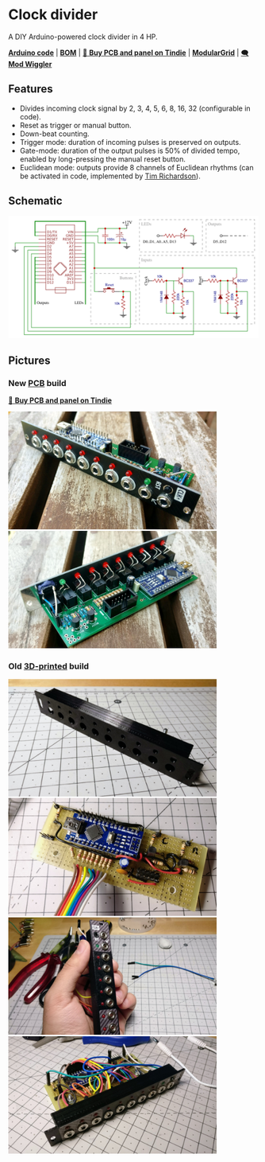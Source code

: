 Clock divider
=============

A DIY Arduino-powered clock divider in 4 HP.

**[Arduino code][1]** | **[BOM][5]** | [🛒 **Buy PCB and panel on Tindie**][3] | **[ModularGrid][2]** | [🗨️ **Mod Wiggler**][4]

[1]: clock-divider.ino
[5]: clock-divider-bom.csv
[2]: https://www.modulargrid.net/e/joeseggiola-clock-divider
[3]: https://www.tindie.com/products/joeseggiola/clock-divider-for-eurorack-pcb-panel/
[4]: https://modwiggler.com/forum/viewtopic.php?t=214669

Features
--------

- Divides incoming clock signal by 2, 3, 4, 5, 6, 8, 16, 32 (configurable in code).
- Reset as trigger or manual button.
- Down-beat counting.
- Trigger mode: duration of incoming pulses is preserved on outputs.
- Gate-mode: duration of the output pulses is 50% of divided tempo, enabled by long-pressing the manual reset button.
- Euclidean mode: outputs provide 8 channels of Euclidean rhythms (can be activated in code, implemented by [Tim Richardson](https://github.com/timini/arduino-eurorack-projects/tree/master/clock-divider-euclid-mod)).

Schematic
---------

![](schematic.png)

Pictures
--------

### New [PCB](pcb/) build

[🛒 **Buy PCB and panel on Tindie**][3]

<img src="pictures/IMG_20210702_130542.jpg" width="420"> <img src="pictures/IMG_20210702_130610.jpg" width="420"> 

### Old [3D-printed](3d/) build

<img src="pictures/IMG_20190107_215258.jpg" width="420"> <img src="pictures/IMG_20190112_224337.jpg" width="420"> <img src="pictures/IMG_20190306_214855.jpg" width="420"> <img src="pictures/IMG_20190307_225219.jpg" width="420">
